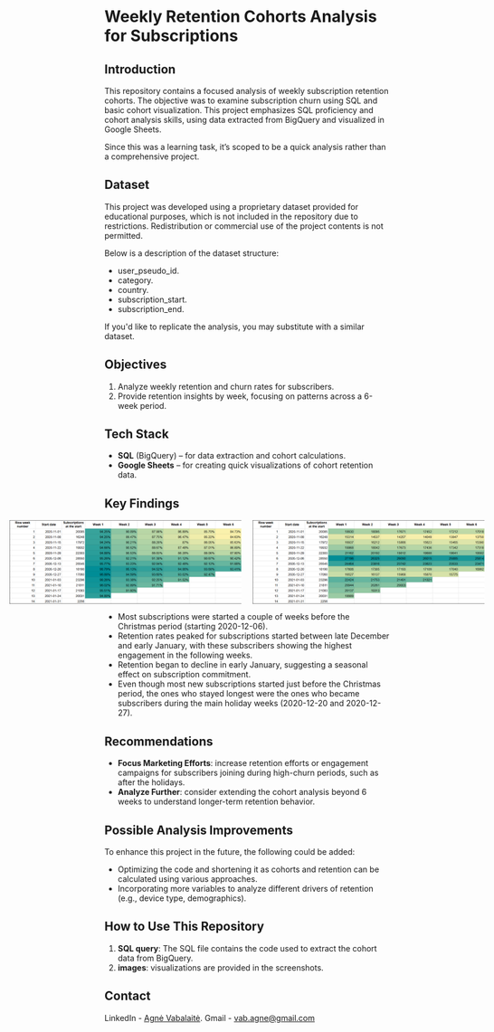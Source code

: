 # Weekly Retention Cohorts Analysis for Subscriptions

## Introduction

This repository contains a focused analysis of weekly subscription retention cohorts. The objective was to examine subscription churn using SQL and basic cohort visualization. This project emphasizes SQL proficiency and cohort analysis skills, using data extracted from BigQuery and visualized in Google Sheets.

Since this was a learning task, it’s scoped to be a quick analysis rather than a comprehensive project.

## Dataset

This project was developed using a proprietary dataset provided for educational purposes, which is not included in the repository due to restrictions. Redistribution or commercial use of the project contents is not permitted.

Below is a description of the dataset structure:

- user_pseudo_id.
- category.
- country.
- subscription_start.
- subscription_end.

If you'd like to replicate the analysis, you may substitute with a similar dataset.

## Objectives

1. Analyze weekly retention and churn rates for subscribers.
2. Provide retention insights by week, focusing on patterns across a 6-week period.

## Tech Stack

- **SQL** (BigQuery) – for data extraction and cohort calculations.
- **Google Sheets** – for creating quick visualizations of cohort retention data.

## Key Findings
<div style="display: flex; justify-content: center;">

<img src="images/retention_cohorts_percentages.png" alt="Retention Cohorts Percentages" width="410" style="margin-right: 20px;"/>
<img src="images/retention_cohorts_numbers.png" alt="Retention Cohorts Numbers" width="410"/>

</div>

- Most subscriptions were started a couple of weeks before the Christmas period (starting 2020-12-06).
- Retention rates peaked for subscriptions started between late December and early January, with these subscribers showing the highest engagement in the following weeks.
- Retention began to decline in early January, suggesting a seasonal effect on subscription commitment.
- Even though most new subscriptions started just before the Christmas period, the ones who stayed longest were the ones who became subscribers during the main holiday weeks (2020-12-20 and 2020-12-27).

## Recommendations

- **Focus Marketing Efforts**: increase retention efforts or engagement campaigns for subscribers joining during high-churn periods, such as after the holidays.
- **Analyze Further**: consider extending the cohort analysis beyond 6 weeks to understand longer-term retention behavior.

## Possible Analysis Improvements

To enhance this project in the future, the following could be added:
- Optimizing the code and shortening it as cohorts and retention can be calculated using various approaches.
- Incorporating more variables to analyze different drivers of retention (e.g., device type, demographics).

## How to Use This Repository

1. **SQL query**: The SQL file contains the code used to extract the cohort data from BigQuery.
2. **images**: visualizations are provided in the screenshots.

## Contact
LinkedIn - [Agnė Vabalaitė](www.linkedin.com/in/agnė-vabalaitė).
Gmail - vab.agne@gmail.com
